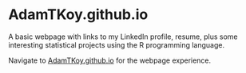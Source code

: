 # AdamTKoy.github.io

A basic webpage with links to my LinkedIn profile, resume, plus some interesting statistical projects using the R programming language.

Navigate to [AdamTKoy.github.io](https://htmlpreview.github.io/?https://github.com/AdamTKoy/AdamTKoy.github.io/) for the webpage experience.
